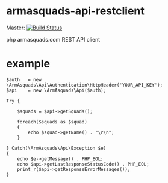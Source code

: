 armasquads-api-restclient
=========================
Master: [![Build Status](https://travis-ci.org/ins0/armasquads-api-restclient.svg?branch=master)](https://travis-ci.org/ins0/armasquads-api-restclient)

php armasquads.com REST API client



example
=========================

    $auth   = new \ArmAsquads\Api\Authentication\HttpHeader('YOUR_API_KEY');
    $api    = new \ArmAsquads\Api($auth);

    Try {

        $squads = $api->getSquads();

        foreach($squads as $squad)
        {
            echo $squad->getName() . "\r\n";
        }

    } Catch(\ArmAsquads\Api\Exception $e)
    {
        echo $e->getMessage() . PHP_EOL;
        echo $api->getLastResponseStatusCode() . PHP_EOL;
        print_r($api->getResponseErrorMessages());
    }
